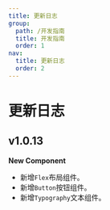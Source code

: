 ```yaml
---
title: 更新日志
group:
  path: /开发指南
  title: 开发指南
  order: 1
nav:
  title: 更新日志
  order: 2
---
```


# 更新日志

## v1.0.13

**New Component**

- 新增`Flex`布局组件。
- 新增`Button`按钮组件。
- 新增`Typography`文本组件。
